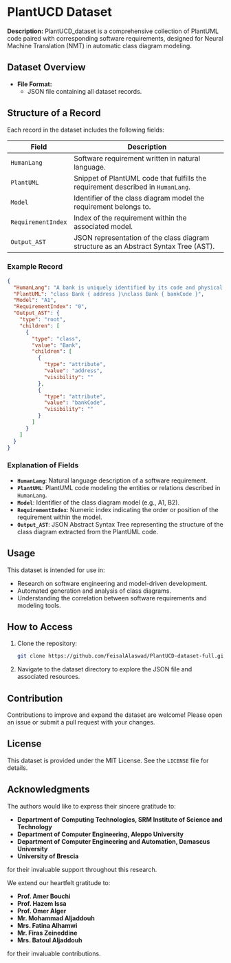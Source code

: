 # PlantUCD Dataset

**Description:**
PlantUCD_dataset is a comprehensive collection of PlantUML code paired with corresponding software requirements, designed for Neural Machine Translation (NMT) in automatic class diagram modeling.

## Dataset Overview
- **File Format:**
  - JSON file containing all dataset records.

## Structure of a Record
Each record in the dataset includes the following fields:

| Field              | Description                                                                                   |
|--------------------|-----------------------------------------------------------------------------------------------|
| `HumanLang`        | Software requirement written in natural language.                                             |
| `PlantUML`         | Snippet of PlantUML code that fulfills the requirement described in `HumanLang`.              |
| `Model`            | Identifier of the class diagram model the requirement belongs to.                             |
| `RequirementIndex` | Index of the requirement within the associated model.                                         |
| `Output_AST`       | JSON representation of the class diagram structure as an Abstract Syntax Tree (AST).         |

### Example Record
```json
{
  "HumanLang": "A bank is uniquely identified by its code and physical location.",
  "PlantUML": "class Bank { address }\nclass Bank { bankCode }",
  "Model": "A1",
  "RequirementIndex": "0",
  "Output_AST": {
    "type": "root",
    "children": [
      {
        "type": "class",
        "value": "Bank",
        "children": [
          {
            "type": "attribute",
            "value": "address",
            "visibility": ""
          },
          {
            "type": "attribute",
            "value": "bankCode",
            "visibility": ""
          }
        ]
      }
    ]
  }
}
```

### Explanation of Fields

- **`HumanLang`**: Natural language description of a software requirement.
- **`PlantUML`**: PlantUML code modeling the entities or relations described in `HumanLang`.
- **`Model`**: Identifier of the class diagram model (e.g., A1, B2).
- **`RequirementIndex`**: Numeric index indicating the order or position of the requirement within the model.
- **`Output_AST`**: JSON Abstract Syntax Tree representing the structure of the class diagram extracted from the PlantUML code.


## Usage
This dataset is intended for use in:
- Research on software engineering and model-driven development.
- Automated generation and analysis of class diagrams.
- Understanding the correlation between software requirements and modeling tools.

## How to Access
1. Clone the repository:
   ```bash
   git clone https://github.com/FeisalAlaswad/PlantUCD-dataset-full.git
   ```
2. Navigate to the dataset directory to explore the JSON file and associated resources.

## Contribution
Contributions to improve and expand the dataset are welcome! Please open an issue or submit a pull request with your changes.

## License
This dataset is provided under the MIT License. See the `LICENSE` file for details.

## Acknowledgments

The authors would like to express their sincere gratitude to:

- **Department of Computing Technologies, SRM Institute of Science and Technology**  
- **Department of Computer Engineering, Aleppo University**
- **Department of Computer Engineering and Automation, Damascus University**  
- **University of Brescia**  

for their invaluable support throughout this research.

We extend our heartfelt gratitude to:  
- **Prof. Amer Bouchi**  
- **Prof. Hazem Issa**  
- **Prof. Omer Alger**  
- **Mr. Mohammad Aljaddouh**  
- **Mrs. Fatina Alhamwi**  
- **Mr. Firas Zeineddine**  
- **Mrs. Batoul Aljaddouh**  

for their invaluable contributions.

